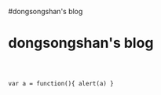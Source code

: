 #dongsongshan's blog

<h1>dongsongshan's blog</h1>
    
<code>

var a = function(){
    alert(a)
}

</code>
